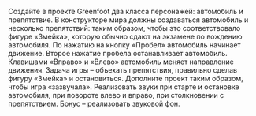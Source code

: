 Создайте в проекте Greenfoot два класса персонажей: автомобиль и препятствие.
В конструкторе мира должны создаваться автомобиль и несколько препятствий: таким 
образом, чтобы это соответствовало фигуре «Змейка», которую обычно сдают на экзамене 
по вождению автомобиля.
По нажатию на кнопку «Пробел» автомобиль начинает движение. Второе нажатие пробела 
останавливает автомобиль.
Клавишами «Вправо» и «Влево» автомобиль меняет направление движения. Задача игры –
объехать препятствия, правильно сделав фигуру «Змейка» и остановиться.
Дополните проект таким образом, чтобы игра «зазвучала». Реализовать звуки при старте и 
остановке автомобиля, при повороте влево и вправо, при столкновении с препятствием.
Бонус – реализовать звуковой фон.